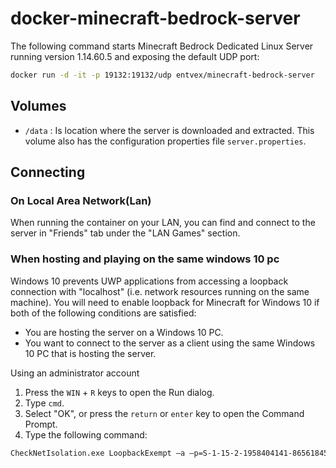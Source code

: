 # docker-minecraft-bedrock-server

The following command starts Minecraft Bedrock Dedicated Linux Server running version 1.14.60.5 and
exposing the default UDP port: 

```bash
docker run -d -it -p 19132:19132/udp entvex/minecraft-bedrock-server
```

## Volumes

- `/data` : Is location where the server is downloaded and extracted. This volume also has the
  configuration properties file `server.properties`.
  
## Connecting

### On Local Area Network(Lan)

When running the container on your LAN, you can find and connect to the server
in "Friends" tab under the "LAN Games" section.

### When hosting and playing on the same windows 10 pc

Windows 10 prevents UWP applications from accessing a loopback connection with "localhost" (i.e. network resources running on the same machine). You will need to enable loopback for Minecraft for Windows 10 if both of the following conditions are satisfied:

- You are hosting the server on a Windows 10 PC.
- You want to connect to the server as a client using the same Windows 10 PC that is hosting the server.

Using an administrator account
1. Press the `WIN` + `R` keys to open the Run dialog.
2. Type `cmd`.
3. Select "OK", or press the `return` or `enter` key to open the Command Prompt.
4. Type the following command:
```bash
CheckNetIsolation.exe LoopbackExempt –a –p=S-1-15-2-1958404141-86561845-1752920682-3514627264-368642714-62675701-733520436
```
